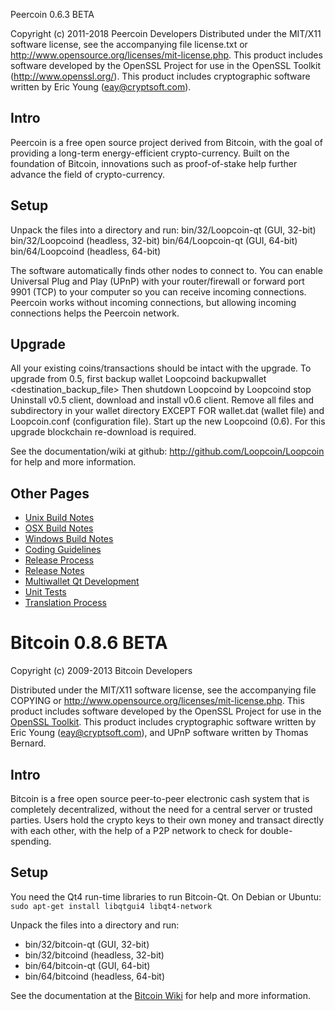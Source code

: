 Peercoin 0.6.3 BETA

Copyright (c) 2011-2018 Peercoin Developers
Distributed under the MIT/X11 software license, see the accompanying
file license.txt or http://www.opensource.org/licenses/mit-license.php.
This product includes software developed by the OpenSSL Project for use in
the OpenSSL Toolkit (http://www.openssl.org/).  This product includes
cryptographic software written by Eric Young (eay@cryptsoft.com).


Intro
-----
Peercoin is a free open source project derived from Bitcoin, with
the goal of providing a long-term energy-efficient crypto-currency.
Built on the foundation of Bitcoin, innovations such as proof-of-stake
help further advance the field of crypto-currency.


Setup
-----
Unpack the files into a directory and run:
 bin/32/Loopcoin-qt (GUI, 32-bit)
 bin/32/Loopcoind (headless, 32-bit)
 bin/64/Loopcoin-qt (GUI, 64-bit)
 bin/64/Loopcoind (headless, 64-bit)

The software automatically finds other nodes to connect to.  You can
enable Universal Plug and Play (UPnP) with your router/firewall
or forward port 9901 (TCP) to your computer so you can receive
incoming connections.  Peercoin works without incoming connections,
but allowing incoming connections helps the Peercoin network.


Upgrade
-------
All your existing coins/transactions should be intact with the upgrade.
To upgrade from 0.5, first backup wallet
Loopcoind backupwallet <destination_backup_file>
Then shutdown Loopcoind by
Loopcoind stop
Uninstall v0.5 client, download and install v0.6 client.
Remove all files and subdirectory in your wallet directory EXCEPT FOR
wallet.dat (wallet file) and Loopcoin.conf (configuration file).
Start up the new Loopcoind (0.6).
For this upgrade blockchain re-download is required.


See the documentation/wiki at github:
  http://github.com/Loopcoin/Loopcoin
for help and more information.


Other Pages
---------------------
- [Unix Build Notes](build-unix.md)
- [OSX Build Notes](build-osx.md)
- [Windows Build Notes](build-msw.md)
- [Coding Guidelines](coding.md)
- [Release Process](release-process.md)
- [Release Notes](release-notes.md)
- [Multiwallet Qt Development](multiwallet-qt.md)
- [Unit Tests](unit-tests.md)
- [Translation Process](translation_process.md)




Bitcoin 0.8.6 BETA
====================

Copyright (c) 2009-2013 Bitcoin Developers

Distributed under the MIT/X11 software license, see the accompanying
file COPYING or http://www.opensource.org/licenses/mit-license.php.
This product includes software developed by the OpenSSL Project for use in the [OpenSSL Toolkit](http://www.openssl.org/). This product includes
cryptographic software written by Eric Young ([eay@cryptsoft.com](mailto:eay@cryptsoft.com)), and UPnP software written by Thomas Bernard.


Intro
---------------------
Bitcoin is a free open source peer-to-peer electronic cash system that is
completely decentralized, without the need for a central server or trusted
parties.  Users hold the crypto keys to their own money and transact directly
with each other, with the help of a P2P network to check for double-spending.


Setup
---------------------
You need the Qt4 run-time libraries to run Bitcoin-Qt. On Debian or Ubuntu:
	`sudo apt-get install libqtgui4 libqt4-network`

Unpack the files into a directory and run:

- bin/32/bitcoin-qt (GUI, 32-bit)
- bin/32/bitcoind (headless, 32-bit)
- bin/64/bitcoin-qt (GUI, 64-bit)
- bin/64/bitcoind (headless, 64-bit)

See the documentation at the [Bitcoin Wiki](https://en.bitcoin.it/wiki/Main_Page)
for help and more information.
